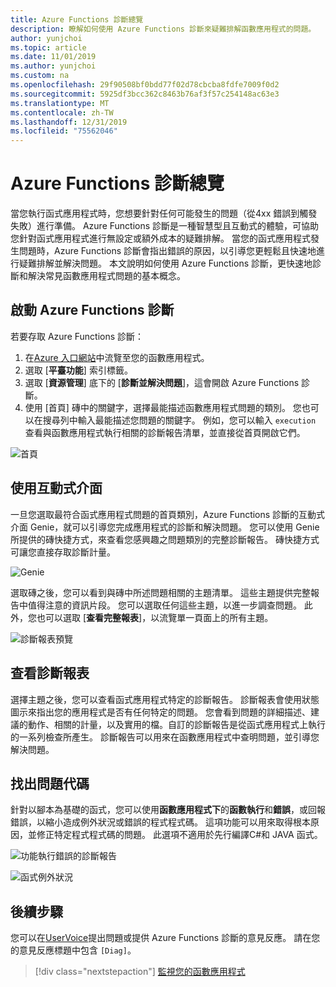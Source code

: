 ```yaml
---
title: Azure Functions 診斷總覽
description: 瞭解如何使用 Azure Functions 診斷來疑難排解函數應用程式的問題。
author: yunjchoi
ms.topic: article
ms.date: 11/01/2019
ms.author: yunjchoi
ms.custom: na
ms.openlocfilehash: 29f90508bf0bdd77f02d78cbcba8fdfe7009f0d2
ms.sourcegitcommit: 5925df3bcc362c8463b76af3f57c254148ac63e3
ms.translationtype: MT
ms.contentlocale: zh-TW
ms.lasthandoff: 12/31/2019
ms.locfileid: "75562046"
---
```

# <a name="azure-functions-diagnostics-overview"></a>Azure Functions 診斷總覽

當您執行函式應用程式時，您想要針對任何可能發生的問題（從4xx 錯誤到觸發失敗）進行準備。 Azure Functions 診斷是一種智慧型且互動式的體驗，可協助您針對函式應用程式進行無設定或額外成本的疑難排解。 當您的函式應用程式發生問題時，Azure Functions 診斷會指出錯誤的原因，以引導您更輕鬆且快速地進行疑難排解並解決問題。 本文說明如何使用 Azure Functions 診斷，更快速地診斷和解決常見函數應用程式問題的基本概念。

## <a name="start-azure-functions-diagnostics"></a>啟動 Azure Functions 診斷

若要存取 Azure Functions 診斷：

1. 在[Azure 入口網站](https://portal.azure.com)中流覽至您的函數應用程式。
2. 選取 [**平臺功能**] 索引標籤。
3. 選取 [**資源管理**] 底下的 [**診斷並解決問題**]，這會開啟 Azure Functions 診斷。
4. 使用 [首頁] 磚中的關鍵字，選擇最能描述函數應用程式問題的類別。 您也可以在搜尋列中輸入最能描述您問題的關鍵字。 例如，您可以輸入 `execution` 查看與函數應用程式執行相關的診斷報告清單，並直接從首頁開啟它們。

![首頁](./media/functions-diagnostics/homepage.png)

## <a name="use-the-interactive-interface"></a>使用互動式介面

一旦您選取最符合函式應用程式問題的首頁類別，Azure Functions 診斷的互動式介面 Genie，就可以引導您完成應用程式的診斷和解決問題。 您可以使用 Genie 所提供的磚快捷方式，來查看您感興趣之問題類別的完整診斷報告。 磚快捷方式可讓您直接存取診斷計量。

![Genie](./media/functions-diagnostics/genie.png)

選取磚之後，您可以看到與磚中所述問題相關的主題清單。 這些主題提供完整報告中值得注意的資訊片段。 您可以選取任何這些主題，以進一步調查問題。 此外，您也可以選取 [**查看完整報表**]，以流覽單一頁面上的所有主題。

![診斷報表預覽](./media/functions-diagnostics/preview-of-diagnostic-report.png)

## <a name="view-a-diagnostic-report"></a>查看診斷報表

選擇主題之後，您可以查看函式應用程式特定的診斷報告。 診斷報表會使用狀態圖示來指出您的應用程式是否有任何特定的問題。 您會看到問題的詳細描述、建議的動作、相關的計量，以及實用的檔。自訂的診斷報告是從函式應用程式上執行的一系列檢查所產生。 診斷報告可以用來在函數應用程式中查明問題，並引導您解決問題。

## <a name="find-the-problem-code"></a>找出問題代碼 

針對以腳本為基礎的函式，您可以使用**函數應用程式下**的**函數執行**和**錯誤**，或回報錯誤，以縮小造成例外狀況或錯誤的程式程式碼。 這項功能可以用來取得根本原因，並修正特定程式程式碼的問題。 此選項不適用於先行編譯C#和 JAVA 函式。

![功能執行錯誤的診斷報告](./media/functions-diagnostics/diagnostic-report-on-function-execution-errors.png)

![函式例外狀況](./media/functions-diagnostics/function-exception.png)

## <a name="next-steps"></a>後續步驟

您可以在[UserVoice](https://feedback.azure.com/forums/355860-azure-functions)提出問題或提供 Azure Functions 診斷的意見反應。 請在您的意見反應標題中包含 `[Diag]`。

> [!div class="nextstepaction"]
> [監視您的函數應用程式](functions-monitoring.md)
